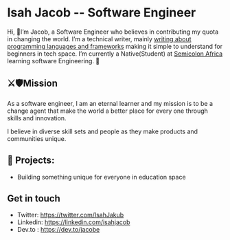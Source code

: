 # Isah Jacob -- Software Engineer
Hi, 👋I’m Jacob, a Software Engineer who believes in contributing my quota in changing the world. I’m a technical writer, mainly [writing about programming languages and frameworks](https://dev.to/jacobe)  making it simple to understand for beginners in tech space. I’m currently a Native(Student) at [Semicolon Africa](https://semicolon.africa) learning software Engineering. 🚀
## ⚔️🛡Mission
As a software engineer, I am an eternal learner and my mission is to be a change agent that make the world a better place for every one through skills and innovation.

I believe in diverse skill sets and people as they make products and communities unique.

## 🌱 Projects: 


- Building something unique for everyone in education space


## Get in touch
- Twitter: https://twitter.com/IsahJakub
- Linkedin: https://linkedin.com/isahjacob
- Dev.to : https://dev.to/jacobe

